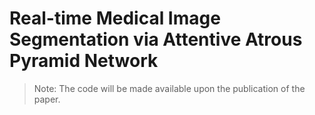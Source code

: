 # Real-time Medical Image Segmentation via Attentive Atrous Pyramid Network


> Note: The code will be made available upon the publication of the paper.
